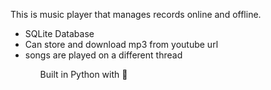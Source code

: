This is music player that manages records online and offline.
<ul>
<li>SQLite Database</li>
<li>Can store and download mp3 from youtube url</li> 
<li>songs are played on a different thread</li>
<ul/>

Built in Python with :green_heart: 
